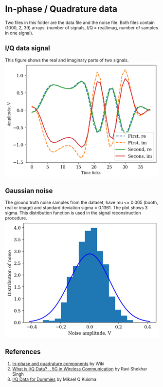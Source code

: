 # In-phase / Quadrature data
Two files in this folder are the data file and the noise file. Both files contain (1000, 2, 39) arrays: (number of signals, I/Q = real/imag, number of samples in one signal).

## I/Q data signal
This figure shows the real and imaginary parts of two signals.
![The distribution of noise is Gaussian](../figures/fig_almost_similar_signals.png)

## Gaussian noise
The ground truth noise samples from the dataset, have mu <= 0.005 (booth, real or image) and
standard deviation sigma = 0.1361. The plot shows 3 sigma. This distribution function is used in
the signal reconstruction procedure.
![The distribution of noise is Gaussian](../latex/fig_noise_pdf.png)

## References
1. [In-phase and quadrature components](https://en.wikipedia.org/wiki/In-phase_and_quadrature_components) by Wiki
2. [What is I/Q Data? .. 5G in Wireless Communication](https://www.linkedin.com/pulse/what-iq-data-in-depth-look-reference-5g-wireless-ravi-shekhar-8ypqc/) by Ravi Shekhar Singh
3. [ I/Q Data for Dummies](http://whiteboard.ping.se/SDR/IQ) by Mikael Q Kuisma
